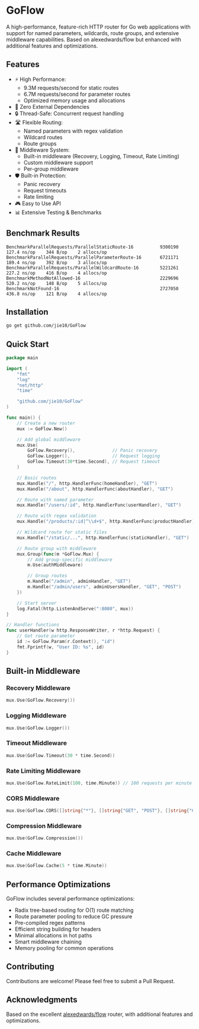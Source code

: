 # GoFlow

A high-performance, feature-rich HTTP router for Go web applications with support for named parameters, wildcards, route
groups, and extensive middleware capabilities. Based on alexedwards/flow but enhanced with additional features and
optimizations.

## Features

- ⚡ High Performance:
    - 9.3M requests/second for static routes
    - 6.7M requests/second for parameter routes
    - Optimized memory usage and allocations
- 🎯 Zero External Dependencies
- 🔒 Thread-Safe: Concurrent request handling
- 🛣️ Flexible Routing:
    - Named parameters with regex validation
    - Wildcard routes
    - Route groups
- 🔄 Middleware System:
    - Built-in middleware (Recovery, Logging, Timeout, Rate Limiting)
    - Custom middleware support
    - Per-group middleware
- 🛡️ Built-in Protection:
    - Panic recovery
    - Request timeouts
    - Rate limiting
- 🎮 Easy to Use API
- 📊 Extensive Testing & Benchmarks

## Benchmark Results

```
BenchmarkParallelRequests/ParallelStaticRoute-16          9300190    127.4 ns/op    344 B/op    2 allocs/op
BenchmarkParallelRequests/ParallelParameterRoute-16       6721171    189.4 ns/op    392 B/op    3 allocs/op
BenchmarkParallelRequests/ParallelWildcardRoute-16        5221261    227.2 ns/op    416 B/op    4 allocs/op
BenchmarkMethodNotAllowed-16                              2229696    520.2 ns/op    148 B/op    5 allocs/op
BenchmarkNotFound-16                                      2727050    436.8 ns/op    121 B/op    4 allocs/op
```

## Installation

```bash
go get github.com/jie10/GoFlow
```

## Quick Start

```go
package main

import (
	"fmt"
	"log"
	"net/http"
	"time"

	"github.com/jie10/GoFlow"
)

func main() {
	// Create a new router
	mux := GoFlow.New()

	// Add global middleware
	mux.Use(
		GoFlow.Recovery(),              // Panic recovery
		GoFlow.Logger(),                // Request logging
		GoFlow.Timeout(30*time.Second), // Request timeout
	)

	// Basic routes
	mux.Handle("/", http.HandlerFunc(homeHandler), "GET")
	mux.Handle("/about", http.HandlerFunc(aboutHandler), "GET")

	// Route with named parameter
	mux.Handle("/users/:id", http.HandlerFunc(userHandler), "GET")

	// Route with regex validation
	mux.Handle("/products/:id|^\\d+$", http.HandlerFunc(productHandler), "GET")

	// Wildcard route for static files
	mux.Handle("/static/...", http.HandlerFunc(staticHandler), "GET")

	// Route group with middleware
	mux.Group(func(m *GoFlow.Mux) {
		// Add group-specific middleware
		m.Use(authMiddleware)

		// Group routes
		m.Handle("/admin", adminHandler, "GET")
		m.Handle("/admin/users", adminUsersHandler, "GET", "POST")
	})

	// Start server
	log.Fatal(http.ListenAndServe(":8080", mux))
}

// Handler functions
func userHandler(w http.ResponseWriter, r *http.Request) {
	// Get route parameter
	id := GoFlow.Param(r.Context(), "id")
	fmt.Fprintf(w, "User ID: %s", id)
}
```

## Built-in Middleware

### Recovery Middleware

```go
mux.Use(GoFlow.Recovery())
```

### Logging Middleware

```go
mux.Use(GoFlow.Logger())
```

### Timeout Middleware

```go
mux.Use(GoFlow.Timeout(30 * time.Second))
```

### Rate Limiting Middleware

```go
mux.Use(GoFlow.RateLimit(100, time.Minute)) // 100 requests per minute
```

### CORS Middleware

```go
mux.Use(GoFlow.CORS([]string{"*"}, []string{"GET", "POST"}, []string{"Content-Type"}))
```

### Compression Middleware

```go
mux.Use(GoFlow.Compression())
```

### Cache Middleware

```go
mux.Use(GoFlow.Cache(5 * time.Minute))
```

## Performance Optimizations

GoFlow includes several performance optimizations:

- Radix tree-based routing for O(1) route matching
- Route parameter pooling to reduce GC pressure
- Pre-compiled regex patterns
- Efficient string building for headers
- Minimal allocations in hot paths
- Smart middleware chaining
- Memory pooling for common operations

## Contributing

Contributions are welcome! Please feel free to submit a Pull Request.

## Acknowledgments

Based on the excellent [alexedwards/flow](https://github.com/alexedwards/flow) router, with additional features and
optimizations.